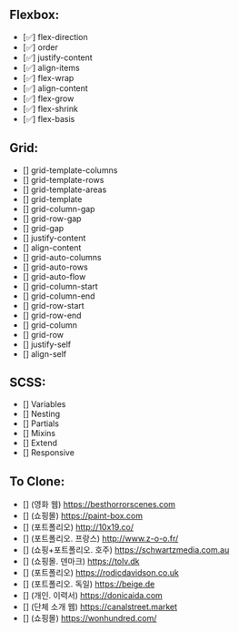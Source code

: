 ## Flexbox:

- [✅] flex-direction
- [✅] order
- [✅] justify-content
- [✅] align-items
- [✅] flex-wrap
- [✅] align-content
- [✅] flex-grow
- [✅] flex-shrink
- [✅] flex-basis

## Grid:

- [] grid-template-columns
- [] grid-template-rows
- [] grid-template-areas
- [] grid-template
- [] grid-column-gap
- [] grid-row-gap
- [] grid-gap
- [] justify-content
- [] align-content
- [] grid-auto-columns
- [] grid-auto-rows
- [] grid-auto-flow
- [] grid-column-start
- [] grid-column-end
- [] grid-row-start
- [] grid-row-end
- [] grid-column
- [] grid-row
- [] justify-self
- [] align-self

## SCSS:

- [] Variables
- [] Nesting
- [] Partials
- [] Mixins
- [] Extend
- [] Responsive

## To Clone:

- [] (영화 웹) https://besthorrorscenes.com
- [] (쇼핑몰) https://paint-box.com
- [] (포트폴리오) http://10x19.co/
- [] (포트폴리오. 프랑스) http://www.z-o-o.fr/
- [] (쇼핑+포트폴리오. 호주) https://schwartzmedia.com.au
- [] (쇼핑몰. 덴마크) https://tolv.dk
- [] (포트폴리오) https://rodicdavidson.co.uk
- [] (포트폴리오. 독일) https://beige.de
- [] (개인. 이력서) https://donicaida.com
- [] (단체 소개 웹) https://canalstreet.market
- [] (쇼핑몰) https://wonhundred.com/
